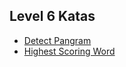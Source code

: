 ## Level 6 Katas

* [Detect Pangram](https://www.codewars.com/kata/545cedaa9943f7fe7b000048)
* [Highest Scoring Word](https://www.codewars.com/kata/57eb8fcdf670e99d9b000272)

